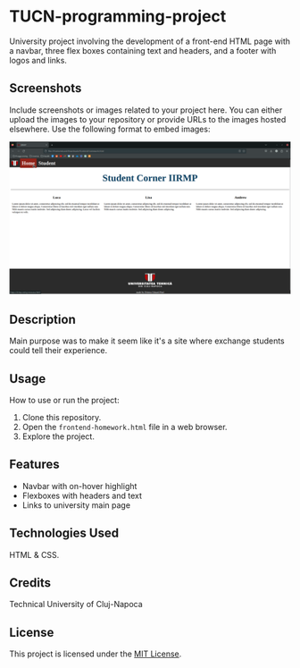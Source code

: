 #  TUCN-programming-project

University project involving the development of a front-end HTML page with a navbar, three flex boxes containing text and headers, and a footer with logos and links. 

## Screenshots

Include screenshots or images related to your project here. You can either upload the images to your repository or provide URLs to the images hosted elsewhere. Use the following format to embed images:

![Screenshot 1](TUCN-PROJECT.png)

## Description

Main purpose was to make it seem like it's a site where exchange students could tell their experience.

## Usage

How to use or run the project:

1. Clone this repository.
2. Open the `frontend-homework.html` file in a web browser.
3. Explore the project.

## Features

- Navbar with on-hover highlight
- Flexboxes with headers and text
- Links to university main page


## Technologies Used

HTML & CSS.

## Credits

Technical University of Cluj-Napoca

## License

This project is licensed under the [MIT License](LICENSE).

